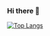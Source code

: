 ### Hi there 👋

[![Top Langs](https://github-readme-stats.vercel.app/api/top-langs/?username=ethanavatar&hide=ShaderLab,HLSL&theme=dark&layout=compact)](https://github.com/ethanavatar)
